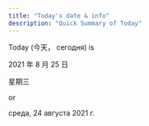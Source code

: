 ```yaml
---
title: "Today's date & info"
description: "Quick Summary of Today"
---
```


Today (今天， сегодня) is <p>2021 年 8 月 25 日</p><p>星期三</p> or <p>среда, 24 августа 2021 г.</p>
